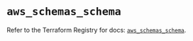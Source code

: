 # `aws_schemas_schema`

Refer to the Terraform Registry for docs: [`aws_schemas_schema`](https://registry.terraform.io/providers/hashicorp/aws/4.54.0/docs/resources/schemas_schema).
